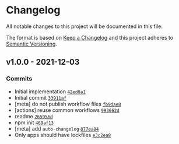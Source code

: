 # Changelog

All notable changes to this project will be documented in this file.

The format is based on [Keep a Changelog](https://keepachangelog.com/en/1.0.0/)
and this project adheres to [Semantic Versioning](https://semver.org/spec/v2.0.0.html).

## v1.0.0 - 2021-12-03

### Commits

- Initial implementation [`42ed8a1`](https://github.com/ljharb/lockfile-info/commit/42ed8a1204693e329e0451fb55101404ccee028a)
- Initial commit [`33911af`](https://github.com/ljharb/lockfile-info/commit/33911afd73229e4421d3377a11c4e0356504f702)
- [meta] do not publish workflow files [`fb9dae8`](https://github.com/ljharb/lockfile-info/commit/fb9dae838cf8cc050c4a76f16913e6367ec66d57)
- [actions] reuse common workflows [`993662d`](https://github.com/ljharb/lockfile-info/commit/993662d34a364fb657a4d1258806200d6cac99d8)
- readme [`265956d`](https://github.com/ljharb/lockfile-info/commit/265956d5ef169775cccd3814c1aa3cff089082e8)
- npm init [`469af13`](https://github.com/ljharb/lockfile-info/commit/469af130f87dbbbf543582172713850485c1853a)
- [meta] add `auto-changelog` [`877ea84`](https://github.com/ljharb/lockfile-info/commit/877ea842f68f422c3844ed7ab6c098f6fd1211ee)
- Only apps should have lockfiles [`e3c2ea8`](https://github.com/ljharb/lockfile-info/commit/e3c2ea8473da87a4755d17081065276525587d48)
